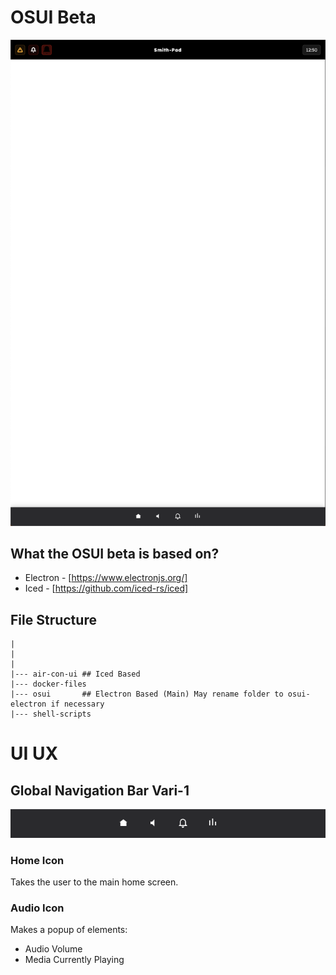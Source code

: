 # OSUI Beta


<center> <img src="./01.png" width="600px"> </center>

## What the OSUI beta is based on?

- Electron
        - [https://www.electronjs.org/]
- Iced
        - [https://github.com/iced-rs/iced]


## File Structure

```shell
|
|
|
|--- air-con-ui ## Iced Based
|--- docker-files
|--- osui       ## Electron Based (Main) May rename folder to osui-electron if necessary
|--- shell-scripts
```



# UI UX

## Global Navigation Bar Vari-1
<img src="./senal-ui-global-navigation-bar.png">


### Home Icon
Takes the user to the main home screen.

### Audio Icon
Makes a popup of elements: 

- Audio Volume
- Media Currently Playing